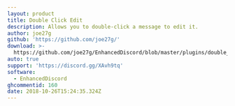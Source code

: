 ```yaml
---
layout: product
title: Double Click Edit
description: Allows you to double-click a message to edit it.
author: joe27g
github: 'https://github.com/joe27g/'
download: >-
  https://github.com/joe27g/EnhancedDiscord/blob/master/plugins/double_click_edit.js
auto: true
support: 'https://discord.gg/XAvh9tq'
software:
  - EnhancedDiscord
ghcommentid: 160
date: 2018-10-26T15:24:35.324Z
---
```


